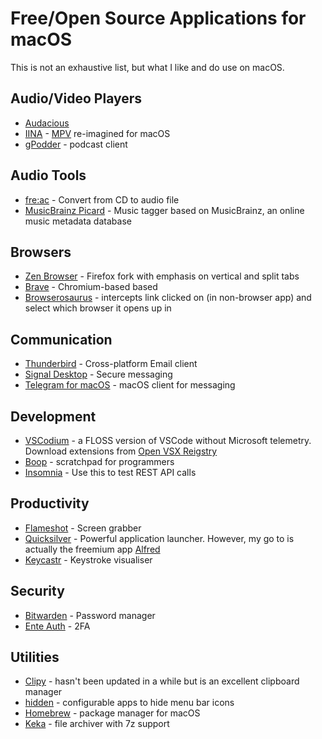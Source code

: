 # Free/Open Source Applications for macOS

This is not an exhaustive list, but what I like and do use on macOS.

## Audio/Video Players

- [Audacious](https://audacious-media-player.org/)
- [IINA](https://iina.io/) - [MPV](https://mpv.io/) re-imagined for macOS
- [gPodder](https://gpodder.github.io/) - podcast client

## Audio Tools

- [fre:ac](https://www.freac.org/) - Convert from CD to audio file
- [MusicBrainz Picard](https://picard.musicbrainz.org/) - Music tagger based on MusicBrainz, an online music metadata database

## Browsers

- [Zen Browser](https://zen-browser.app/) - Firefox fork with emphasis on vertical and split tabs
- [Brave](https://brave.com/) - Chromium-based based
- [Browserosaurus](https://browserosaurus.com/) - intercepts link clicked on (in non-browser app) and select which browser it opens up in

## Communication

- [Thunderbird](https://www.thunderbird.net/en-GB/) - Cross-platform Email client
- [Signal Desktop](https://signal.org/) - Secure messaging
- [Telegram for macOS](https://macos.telegram.org/) - macOS client for messaging

## Development

- [VSCodium](https://vscodium.com/) - a FLOSS version of VSCode without Microsoft telemetry. Download extensions from [Open VSX Reigstry](https://open-vsx.org/)
- [Boop](https://boop.okat.best/) - scratchpad for programmers
- [Insomnia](https://insomnia.rest/) - Use this to test REST API calls

## Productivity

- [Flameshot](https://flameshot.org/) - Screen grabber
- [Quicksilver](https://qsapp.com/) - Powerful application launcher. However, my go to is actually the freemium app [Alfred](https://www.alfredapp.com/)
- [Keycastr](https://github.com/keycastr/keycastr) - Keystroke visualiser

## Security

- [Bitwarden](https://bitwarden.com/) - Password manager
- [Ente Auth](https://ente.io/auth/) - 2FA

## Utilities

- [Clipy](https://clipy-app.com/) - hasn't been updated in a while but is an excellent clipboard manager
- [hidden](https://github.com/dwarvesf/hidden) - configurable apps to hide menu bar icons
- [Homebrew](https://brew.sh/) - package manager for macOS
- [Keka](https://www.keka.io/) - file archiver with 7z support

